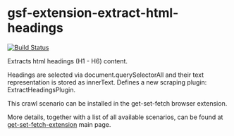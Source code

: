 # gsf-extension-extract-html-headings

[![Build Status](https://travis-ci.org/a1sabau/gsf-extension-extract-html-headings.svg?branch=master)](https://travis-ci.org/a1sabau/gsf-extension-extract-html-headings/)

Extracts html headings (H1 - H6) content.

Headings are selected via document.querySelectorAll and their text representation is stored as innerText.
Defines a new scraping plugin: ExtractHeadingsPlugin.

This crawl scenario can be installed in the get-set-fetch browser extension.

More details, together with a list of all available scenarios, can be found at  [get-set-fetch-extension](https://github.com/get-set-fetch/extension) main page.